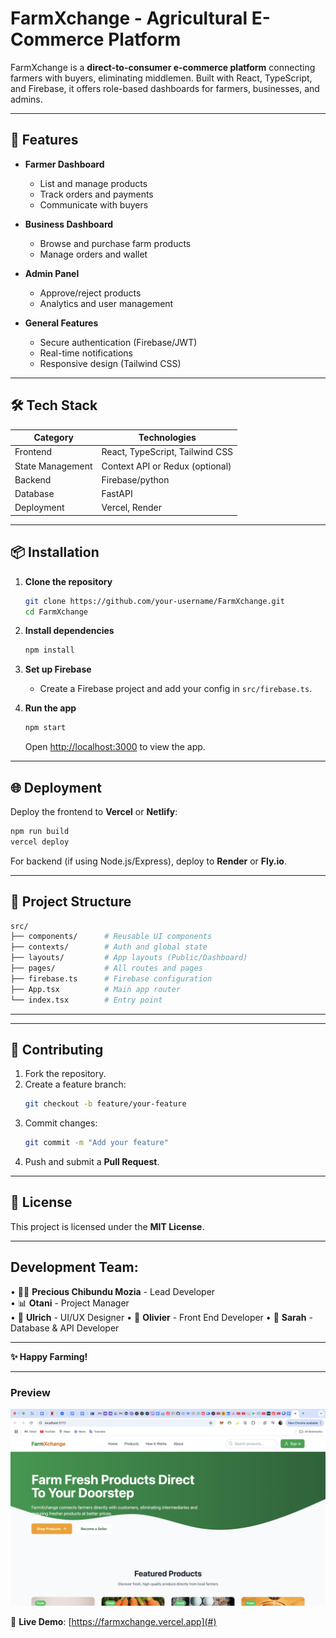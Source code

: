# **FarmXchange - Agricultural E-Commerce Platform**  

FarmXchange is a **direct-to-consumer e-commerce platform** connecting farmers with buyers, eliminating middlemen. Built with React, TypeScript, and Firebase, it offers role-based dashboards for farmers, businesses, and admins.  

---

## **🚀 Features**  
- **Farmer Dashboard**  
  - List and manage products  
  - Track orders and payments  
  - Communicate with buyers  

- **Business Dashboard**  
  - Browse and purchase farm products  
  - Manage orders and wallet  

- **Admin Panel**  
  - Approve/reject products  
  - Analytics and user management  

- **General Features**  
  - Secure authentication (Firebase/JWT)  
  - Real-time notifications  
  - Responsive design (Tailwind CSS)  

---

## **🛠️ Tech Stack**  
| Category       | Technologies                          |  
|----------------|---------------------------------------|  
| Frontend       | React, TypeScript, Tailwind CSS      |  
| State Management | Context API or Redux (optional)      |  
| Backend        | Firebase/python           |  
| Database       | FastAPI                |   
| Deployment     | Vercel, Render                       |  

---

## **📦 Installation**  
1. **Clone the repository**  
   ```bash
   git clone https://github.com/your-username/FarmXchange.git
   cd FarmXchange
   ```

2. **Install dependencies**  
   ```bash
   npm install
   ```

3. **Set up Firebase**  
   - Create a Firebase project and add your config in `src/firebase.ts`.  

4. **Run the app**  
   ```bash
   npm start
   ```
   Open [http://localhost:3000](http://localhost:3000) to view the app.  

---

## **🌐 Deployment**  
Deploy the frontend to **Vercel** or **Netlify**:  
```bash
npm run build
vercel deploy
```

For backend (if using Node.js/Express), deploy to **Render** or **Fly.io**.  

---

## **📂 Project Structure**  
```bash
src/
├── components/      # Reusable UI components
├── contexts/        # Auth and global state
├── layouts/         # App layouts (Public/Dashboard)
├── pages/           # All routes and pages
├── firebase.ts      # Firebase configuration
├── App.tsx          # Main app router
└── index.tsx        # Entry point
```

---

---

## **🤝 Contributing**  
1. Fork the repository.  
2. Create a feature branch:  
   ```bash
   git checkout -b feature/your-feature
   ```  
3. Commit changes:  
   ```bash
   git commit -m "Add your feature"
   ```  
4. Push and submit a **Pull Request**.  

---

## **📄 License**  
This project is licensed under the **MIT License**.  

---

## **Development Team:**
• 👨‍💻 **Precious Chibundu Mozia** - Lead Developer  
• 📊 **Otani** - Project Manager  
• 🎨 **Ulrich** - UI/UX Designer
• 🤖 **Olivier** - Front End Developer
• 🤖 **Sarah** - Database & API Developer

--- 

**✨ Happy Farming!**  

--- 

### **Preview**  
![FarmXchange Screenshot](./Screenshot%202025-03-29%20at%2010.04.32%20AM.png)  

🔗 **Live Demo**: [https://farmxchange.vercel.app](#)  

